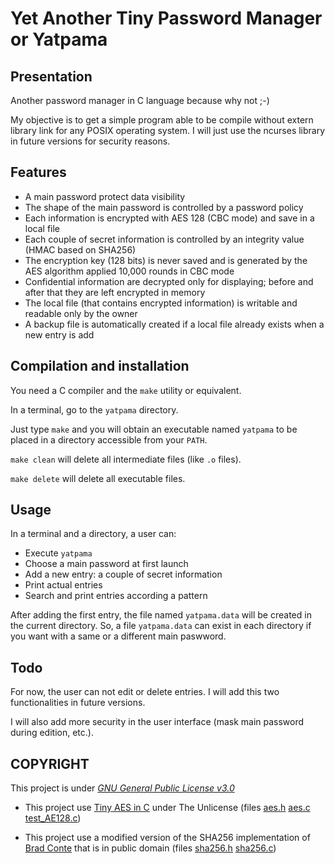 # Yet Another Tiny Password Manager or Yatpama

## Presentation

Another password manager in C language because why not ;-)

My objective is to get a simple program able to be compile without extern library link for any POSIX operating system. I will just use the ncurses library in future versions for security reasons.

## Features

- A main password protect data visibility
- The shape of the main password is controlled by a password policy
- Each information is encrypted with AES 128 (CBC mode) and save in a local file
- Each couple of secret information is controlled by an integrity value (HMAC based on SHA256)
- The encryption key (128 bits) is never saved and is generated by the AES algorithm applied 10,000 rounds in CBC mode
- Confidential information are decrypted only for displaying; before and after that they are left encrypted in memory
- The local file (that contains encrypted information) is writable and readable only by the owner
- A backup file is automatically created if a local file already exists when a new entry is add

## Compilation and installation

You need a C compiler and the `make` utility or equivalent.

In a terminal, go to the `yatpama` directory.

Just type `make` and you will obtain an executable named `yatpama` to be placed in a directory accessible from your `PATH`.

`make clean` will delete all intermediate files (like `.o` files).

`make delete` will delete all executable files.

## Usage

In a terminal and a directory, a user can:
- Execute `yatpama`
- Choose a main password at first launch
- Add a new entry: a couple of secret information
- Print actual entries
- Search and print entries according a pattern

After adding the first entry, the file named `yatpama.data` will be created in the current directory. So, a file `yatpama.data` can exist in each directory if you want with a same or a different main paswword.

## Todo

For now, the user can not edit or delete entries. I will add this two functionalities in future versions.

I will also add more security in the user interface (mask main password during edition, etc.).

## COPYRIGHT

This project is under [*GNU General Public License v3.0*](LICENCE.txt)

- This project use [Tiny AES in C](https://github.com/kokke/tiny-AES-c) under The Unlicense (files [aes.h](lib/aes.h) [aes.c](lib/aes.c) [test_AE128.c](test/test_AES128.c))

- This project use a modified version of the SHA256 implementation of [Brad Conte](https://github.com/B-Con/crypto-algorithms) that is in public domain (files [sha256.h](lib/sha256.h) [sha256.c](lib/sha256.c))